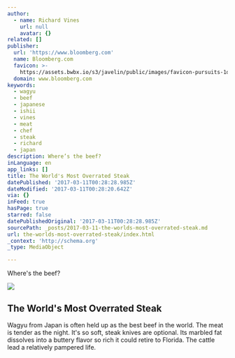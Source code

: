 ```yaml
---
author:
  - name: Richard Vines
    url: null
    avatar: {}
related: []
publisher:
  url: 'https://www.bloomberg.com'
  name: Bloomberg.com
  favicon: >-
    https://assets.bwbx.io/s3/javelin/public/images/favicon-pursuits-1d6d588597.png
  domain: www.bloomberg.com
keywords:
  - wagyu
  - beef
  - japanese
  - ishii
  - vines
  - meat
  - chef
  - steak
  - richard
  - japan
description: Where’s the beef?
inLanguage: en
app_links: []
title: The World's Most Overrated Steak
datePublished: '2017-03-11T00:28:28.985Z'
dateModified: '2017-03-11T00:28:20.642Z'
via: {}
inFeed: true
hasPage: true
starred: false
datePublishedOriginal: '2017-03-11T00:28:28.985Z'
sourcePath: _posts/2017-03-11-the-worlds-most-overrated-steak.md
url: the-worlds-most-overrated-steak/index.html
_context: 'http://schema.org'
_type: MediaObject

---
```

Where's the beef?

<article style=""><img src="https://imgflo.herokuapp.com/graph/2b2431f8e7ba7b0/6f76c35dd24a535853b3cd36cd775cc9/noop.jpg?input=https%3A%2F%2Fassets.bwbx.io%2Fimages%2Fusers%2FiqjWHBFdfxIU%2Fil67d10JqUTk%2Fv0%2F-1x-1.jpg" /><h1>The World's Most Overrated Steak</h1><p>Wagyu from Japan is often held up as the best beef in the world. The meat is tender as the night. It's so soft, steak knives are optional. Its marbled fat dissolves into a buttery flavor so rich it could retire to Florida. The cattle lead a relatively pampered life.</p></article>